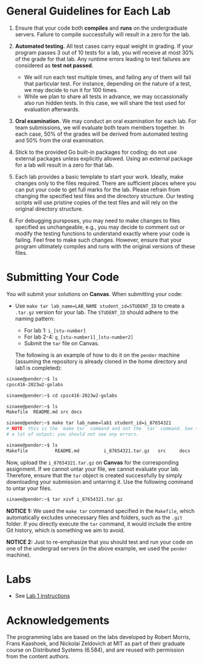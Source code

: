 # General Guidelines for Each Lab

1. Ensure that your code both **compiles** and **runs** on the undergraduate servers. Failure to compile successfully will result in a zero for the lab.

1. **Automated testing.** All test cases carry equal weight in grading. If your program passes 3 out of 10 tests for a lab, you will receive at most 30% of the grade for that lab. Any runtime errors leading to test failures are considered as **test not passed**.
   - We will run each test multiple times, and failing any of them will fail that particular test. For instance, depending on the nature of a test, we may decide to run it for 100 times.
   - While we plan to share all tests in advance, we may occassionally also run hidden tests. In this case, we will share the test used for evaluation afterwards.

1. **Oral examination.** We may conduct an oral examination for each lab. For team submissions, we will evaluate both team members together. In each case, 50% of the grades will be derived from automated testing and 50% from the oral examination.

1. Stick to the provided Go built-in packages for coding; do not use external packages unless explicitly allowed. Using an external package for a lab will result in a zero for that lab.

1. Each lab provides a basic template to start your work. Ideally, make changes only to the files required. There are sufficient places where you can put your code to get full marks for the lab. Please refrain from changing the specified test files and the directory structure. Our testing scripts will use pristine copies of the test files and will rely on the original directory structure.

1. For debugging pursposes, you may need to make changes to files specified as unchangeable, e.g., you may decide to comment out or modify the testing functions to understand exactly where your code is failing. Feel free to make such changes. However, ensure that your program ultimately compiles and runs with the original versions of these files.

# Submitting Your Code

You will submit your solutions on **Canvas**. When submitting your code:

- Use `make tar lab_name=LAB_NAME student_id=STUDENT_ID` to create a `.tar.gz` version for your lab. The `STUDENT_ID` should adhere to the naming pattern:
  - For lab 1: `i_[stu-number]`
  - For lab 2-4: `g_[stu-number1]_[stu-number2]`
  - Submit the `tar` file on Canvas.

   The following is an example of how to do it on the `pender` machine (assuming the repository is already cloned in the home directory and lab1 is completed):

```bash
sinaee@pender:~$ ls
cpsc416-2023w2-golabs

sinaee@pender:~$ cd cpsc416-2023w2-golabs

sinaee@pender:~$ ls
Makefile  README.md src docs

sinaee@pender:~$ make tar lab_name=lab1 student_id=i_87654321
# NOTE: this is the `make tar` command and not the `tar` command. See the `NOTICE` section below.
# a lot of output; you should not see any errors.

sinaee@pender:~$ ls
Makefile          README.md         i_87654321.tar.gz   src     docs
```

Now, upload the `i_87654321.tar.gz` on **Canvas** for the corresponding assignment. If we cannot untar your file, we cannot evaluate your lab. Therefore, ensure that the `tar` object is created successfully by simply downloading your submission and untarring it. Use the following command to untar your files.

```bash
sinaee@pender:~$ tar xzvf i_87654321.tar.gz
```

**NOTICE 1:** We used the `make tar` command specified in the `Makefile`, which automatically excludes unnecessary files and folders, such as the `.git` folder. If you directly execute the `tar` command, it would include the entire Git history, which is something we aim to avoid.

**NOTICE 2:** Just to re-emphasize that you should test and run your code on one of the undergrad servers (in the above example, we used the `pender` machine).

# Labs

- See [Lab 1 instructions](docs/lab1.md)

# Acknowledgements
The programming labs are based on the labs developed by Robert Morris, Frans Kaashoek, and Nickolai Zeldovich at MIT as part of their graduate course on Distributed Systems (6.584), and are reused with permission from the content authors.
